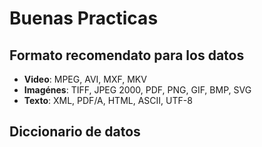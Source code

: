 # Buenas Practicas

## Formato recomendato para los datos

- **Video**: MPEG, AVI, MXF, MKV
- **Imagénes**: TIFF, JPEG 2000, PDF, PNG, GIF, BMP, SVG
- **Texto**: XML, PDF/A, HTML, ASCII, UTF-8

## Diccionario de datos
